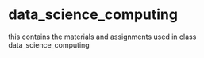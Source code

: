 # data_science_computing
this contains the materials and assignments used in class data_science_computing
